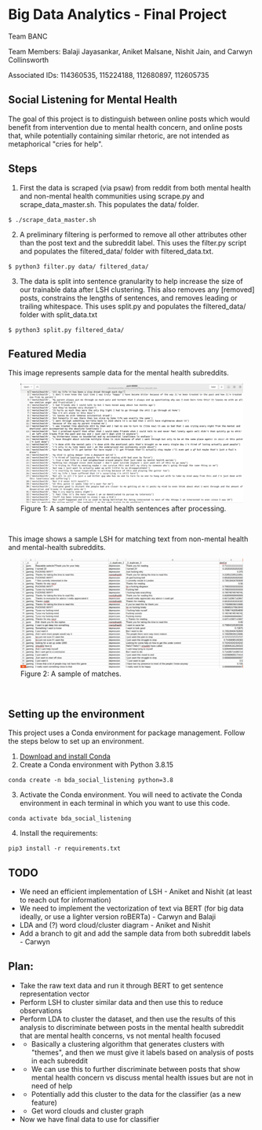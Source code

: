 # Big Data Analytics - Final Project

Team BANC

Team Members:   Balaji Jayasankar, Aniket Malsane, Nishit Jain, and Carwyn Collinsworth

Associated IDs: 114360535,         115224188,      112680897,       112605735

## Social Listening for Mental Health

The goal of this project is to distinguish between online posts which would benefit from intervention due to mental health concern, and online posts that, while potentially containing similar rhetoric, are not intended as metaphorical "cries for help".

## Steps

1. First the data is scraped (via psaw) from reddit from both mental health and non-mental health communities using scrape.py and scrape_data_master.sh. This populates the data/ folder.
```
$ ./scrape_data_master.sh
```
2. A preliminary filtering is performed to remove all other attributes other than the post text and the subreddit label. This uses the filter.py script and populates the filtered_data/ folder with filtered_data.txt.
```
$ python3 filter.py data/ filtered_data/
```
3. The data is split into sentence granularity to help increase the size of our trainable data after LSH clustering. This also removes any \[removed] posts, constrains the lengths of sentences, and removes leading or trailing whitespace. This uses split.py and populates the filtered_data/ folder with  split_data.txt
```
$ python3 split.py filtered_data/
```

## Featured Media

This image represents sample data for the mental health subreddits.

<figure style="margin-left: auto;
  margin-right: auto; width: 90%; display: block;">
    <img
    src="media/sample_mental_health1.png?raw=true"
    alt="A sample of mental health sentences after processing.">
    <figcaption>Figure 1: A sample of mental health sentences after processing.</figcaption>
</figure><br>

This image shows a sample LSH for matching text from non-mental health and mental-health subreddits.

<figure style="margin-left: auto;
  margin-right: auto; width: 90%; display: block;">
    <img
    src="media/matches.jpeg?raw=true"
    alt="A sample of matches.">
    <figcaption>Figure 2: A sample of matches.</figcaption>
</figure><br>

## Setting up the environment

This project uses a Conda environment for package management. Follow the steps below to set up an environment.

1. [Download and install Conda](https://conda.io/projects/conda/en/latest/user-guide/install/index.html "Download and install Conda")
2. Create a Conda environment with Python 3.8.15
```
conda create -n bda_social_listening python=3.8
```
3. Activate the Conda environment. You will need to activate the Conda environment in each terminal in which you want to use this code.
```
conda activate bda_social_listening
```
4. Install the requirements:
```
pip3 install -r requirements.txt
```

## TODO
 - We need an efficient implementation of LSH - Aniket and Nishit (at least to reach out for information)
 - We need to implement the vectorization of text via BERT (for big data ideally, or use a lighter version roBERTa) - Carwyn and Balaji
 - LDA and (?) word cloud/cluster diagram - Aniket and Nishit
 - Add a branch to git and add the sample data from both subreddit labels - Carwyn

## Plan:
 - Take the raw text data and run it through BERT to get sentence representation vector
 - Perform LSH to cluster similar data and then use this to reduce observations
 - Perform LDA to cluster the dataset, and then use the results of this analysis to discriminate between posts in the mental health subreddit that are mental health concerns, vs not mental health focused
 - - Basically a clustering algorithm that generates clusters with "themes", and then we must give it labels based on analysis of posts in each subreddit
 - - We can use this to further discriminate between posts that show mental health concern vs discuss mental health issues but are not in need of help
 - - Potentially add this cluster to the data for the classifier (as a new feature)
 - - Get word clouds and cluster graph
 - Now we have final data to use for classifier